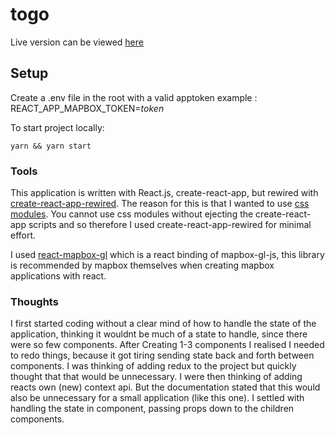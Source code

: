 # togo 

Live version can be viewed [here](http://untidy-sun.surge.sh/)

## Setup
Create a .env file in the root with a valid apptoken example : REACT_APP_MAPBOX_TOKEN=*token*

To start project locally:

```
yarn && yarn start
```
### Tools
This application is written with React.js, create-react-app, but rewired with [create-react-app-rewired](https://github.com/timarney/react-app-rewired). The reason for this is that I wanted to use [css modules](https://github.com/css-modules/css-modules). You cannot use css modules without ejecting the create-react-app scripts and so therefore I used create-react-app-rewired for minimal effort.

I used [react-mapbox-gl](https://github.com/alex3165/react-mapbox-gl) which is a react binding of mapbox-gl-js, this library is recommended by mapbox themselves when creating mapbox applications with react.

### Thoughts

I first started coding without a clear mind of how to handle the state of the application, thinking it wouldnt be much of a state to handle, since there were so few components. After Creating 1-3 components I realised I needed to redo things, because it got tiring sending state back and forth between components. I was thinking of adding redux to the project but quickly thought that that would be unnecessary. I were then thinking of adding reacts own (new) context api. But the documentation stated that this would also be unnecessary for a small application (like this one). I settled with handling the state in <App /> component, passing props down to the children components.
